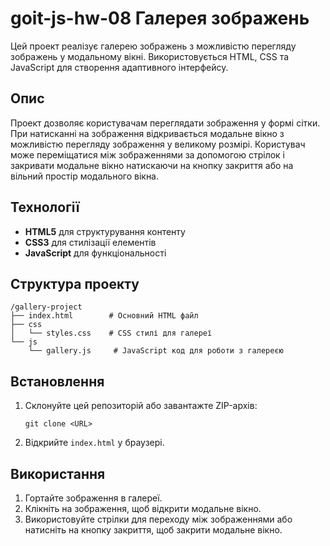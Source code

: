 # goit-js-hw-08 Галерея зображень

Цей проект реалізує галерею зображень з можливістю перегляду зображень у модальному вікні. Використовується HTML, CSS та JavaScript для створення адаптивного інтерфейсу.

## Опис

Проект дозволяє користувачам переглядати зображення у формі сітки. При натисканні на зображення відкривається модальне вікно з можливістю перегляду зображення у великому розмірі. Користувач може переміщатися між зображеннями за допомогою стрілок і закривати модальне вікно натискаючи на кнопку закриття або на вільний простір модального вікна.

## Технології

- **HTML5** для структурування контенту
- **CSS3** для стилізації елементів
- **JavaScript** для функціональності

## Структура проекту

```
/gallery-project
├── index.html        # Основний HTML файл
├── css
│   └── styles.css    # CSS стилі для галереї
└── js
    └── gallery.js     # JavaScript код для роботи з галереєю
```

## Встановлення

1. Склонуйте цей репозиторій або завантажте ZIP-архів:
   ```
   git clone <URL>
   ```

2. Відкрийте `index.html` у браузері.

## Використання

1. Гортайте зображення в галереї.
2. Клікніть на зображення, щоб відкрити модальне вікно.
3. Використовуйте стрілки для переходу між зображеннями або натисніть на кнопку закриття, щоб закрити модальне вікно.
